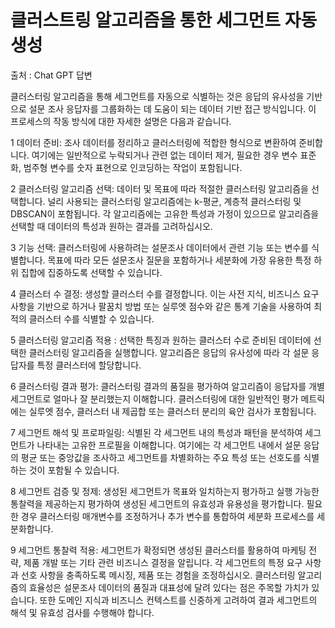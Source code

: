 # 클러스트링 알고리즘을 통한 세그먼트 자동 생성
출처 : Chat GPT 답변


클러스터링 알고리즘을 통해 세그먼트를 자동으로 식별하는 것은 응답의 유사성을 기반으로 설문 조사 응답자를 그룹화하는 데 도움이 되는 데이터 기반 접근 방식입니다. 이 프로세스의 작동 방식에 대한 자세한 설명은 다음과 같습니다.

1 데이터 준비: 조사 데이터를 정리하고 클러스터링에 적합한 형식으로 변환하여 준비합니다. 여기에는 일반적으로 누락되거나 관련 없는 데이터 제거, 필요한 경우 변수 표준화, 범주형 변수를 숫자 표현으로 인코딩하는 작업이 포함됩니다.

2 클러스터링 알고리즘 선택: 데이터 및 목표에 따라 적절한 클러스터링 알고리즘을 선택합니다. 널리 사용되는 클러스터링 알고리즘에는 k-평균, 계층적 클러스터링 및 DBSCAN이 포함됩니다. 각 알고리즘에는 고유한 특성과 가정이 있으므로 알고리즘을 선택할 때 데이터의 특성과 원하는 결과를 고려하십시오.

3 기능 선택: 클러스터링에 사용하려는 설문조사 데이터에서 관련 기능 또는 변수를 식별합니다. 목표에 따라 모든 설문조사 질문을 포함하거나 세분화에 가장 유용한 특정 하위 집합에 집중하도록 선택할 수 있습니다.

4 클러스터 수 결정: 생성할 클러스터 수를 결정합니다. 이는 사전 지식, 비즈니스 요구 사항을 기반으로 하거나 팔꿈치 방법 또는 실루엣 점수와 같은 통계 기술을 사용하여 최적의 클러스터 수를 식별할 수 있습니다.

5 클러스터링 알고리즘 적용 : 선택한 특징과 원하는 클러스터 수로 준비된 데이터에 선택한 클러스터링 알고리즘을 실행합니다. 알고리즘은 응답의 유사성에 따라 각 설문 응답자를 특정 클러스터에 할당합니다.

6 클러스터링 결과 평가: 클러스터링 결과의 품질을 평가하여 알고리즘이 응답자를 개별 세그먼트로 얼마나 잘 분리했는지 이해합니다. 클러스터링에 대한 일반적인 평가 메트릭에는 실루엣 점수, 클러스터 내 제곱합 또는 클러스터 분리의 육안 검사가 포함됩니다.

7 세그먼트 해석 및 프로파일링: 식별된 각 세그먼트 내의 특성과 패턴을 분석하여 세그먼트가 나타내는 고유한 프로필을 이해합니다. 여기에는 각 세그먼트 내에서 설문 응답의 평균 또는 중앙값을 조사하고 세그먼트를 차별화하는 주요 특성 또는 선호도를 식별하는 것이 포함될 수 있습니다.

8 세그먼트 검증 및 정제: 생성된 세그먼트가 목표와 일치하는지 평가하고 실행 가능한 통찰력을 제공하는지 평가하여 생성된 세그먼트의 유효성과 유용성을 평가합니다. 필요한 경우 클러스터링 매개변수를 조정하거나 추가 변수를 통합하여 세분화 프로세스를 세분화합니다.

9 세그먼트 통찰력 적용: 세그먼트가 확정되면 생성된 클러스터를 활용하여 마케팅 전략, 제품 개발 또는 기타 관련 비즈니스 결정을 알립니다. 각 세그먼트의 특정 요구 사항과 선호 사항을 충족하도록 메시징, 제품 또는 경험을 조정하십시오.
클러스터링 알고리즘의 효율성은 설문조사 데이터의 품질과 대표성에 달려 있다는 점은 주목할 가치가 있습니다. 또한 도메인 지식과 비즈니스 컨텍스트를 신중하게 고려하여 결과 세그먼트의 해석 및 유효성 검사를 수행해야 합니다.
